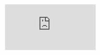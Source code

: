 ![Lab4.pdf](https://github.com/Luna-McBride/School_Work/blob/master/Grad/CSCI-5576-High-Preformance-Scientific-Computing/Lab4/HPSC_Lab4.pdf)
